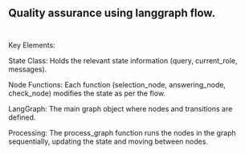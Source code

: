 ## Quality assurance using langgraph flow. <br/> <br/> 

Key Elements:<br/> 

State Class: Holds the relevant state information (query, current_role, messages).<br/> 

Node Functions: Each function (selection_node, answering_node, check_node) modifies the state as per the flow.<br/> 

LangGraph: The main graph object where nodes and transitions are defined.<br/> 

Processing: The process_graph function runs the nodes in the graph sequentially, updating the state and moving between nodes.
